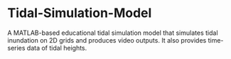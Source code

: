 # Tidal-Simulation-Model
A MATLAB-based educational tidal simulation model that simulates tidal inundation on 2D grids and produces video outputs. It also provides time-series data of tidal heights.

